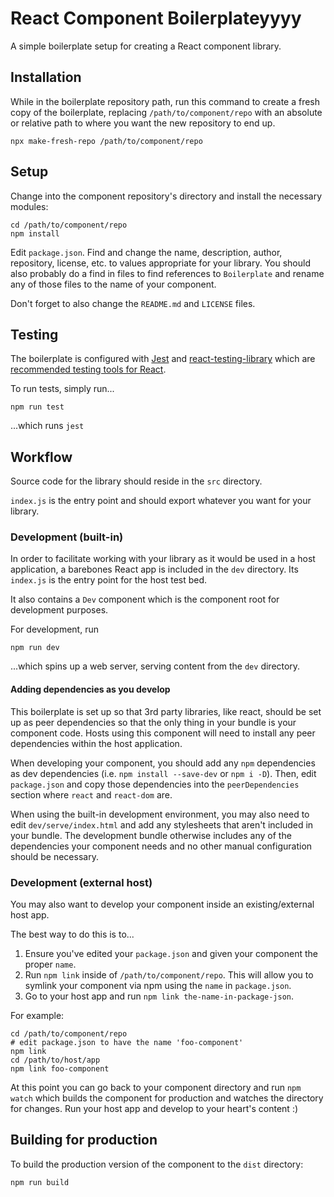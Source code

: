 # React Component Boilerplateyyyy

A simple boilerplate setup for creating a React component library.

## Installation
While in the boilerplate repository path, run this command to create a fresh copy of the boilerplate, replacing `/path/to/component/repo` with an absolute or relative path to where you want the new repository to end up.

```
npx make-fresh-repo /path/to/component/repo
```

## Setup
Change into the component repository's directory and install the necessary modules:

```
cd /path/to/component/repo
npm install
```

Edit `package.json`. Find and change the name, description, author, repository, license, etc. to
values appropriate for your library. You should also probably do a find in files to find references
to `Boilerplate` and rename any of those files to the name of your component.

Don't forget to also change the `README.md` and `LICENSE` files.

## Testing
The boilerplate is configured with [Jest](https://jestjs.io) and [react-testing-library](https://github.com/testing-library/react-testing-library) which are [recommended testing tools for React](https://reactjs.org/docs/testing.html).

To run tests, simply run...
```
npm run test
```

...which runs `jest`

## Workflow
Source code for the library should reside in the `src` directory.

`index.js` is the entry point and should export whatever you want for your library.

### Development (built-in)
In order to facilitate working with your library as it would be used in a host application, a barebones React app is included in the `dev` directory. Its `index.js` is the entry point for the host test bed.

It also contains a `Dev` component which is the component root for development purposes.

For development, run

```
npm run dev
```

...which spins up a web server, serving content from the `dev` directory.

#### Adding dependencies as you develop
This boilerplate is set up so that 3rd party libraries, like react, should be set up as peer dependencies so that the only thing in your bundle is your component code. Hosts using this component will need to install any peer dependencies within the host application.

When developing your component, you should add any `npm` dependencies as dev dependencies (i.e. `npm install --save-dev` or `npm i -D`). Then, edit `package.json` and copy those dependencies into the `peerDependencies` section where `react` and `react-dom` are.

When using the built-in development environment, you may also need to edit `dev/serve/index.html` and add any stylesheets that aren't included in your bundle. The development bundle otherwise includes any of the dependencies your component needs and no other manual configuration should be necessary.

### Development (external host)
You may also want to develop your component inside an existing/external host app.

The best way to do this is to...

1. Ensure you've edited your `package.json` and given your component the proper `name`.
2. Run `npm link` inside of `/path/to/component/repo`. This will allow you to symlink your component via npm using the `name` in `package.json`.
3. Go to your host app and run `npm link the-name-in-package-json`.

For example:

```
cd /path/to/component/repo
# edit package.json to have the name 'foo-component'
npm link
cd /path/to/host/app
npm link foo-component
```

At this point you can go back to your component directory and run `npm watch` which builds the
component for production and watches the directory for changes. Run your host app and develop to
your heart's content :)

## Building for production
To build the production version of the component to the `dist` directory:

```
npm run build
```
